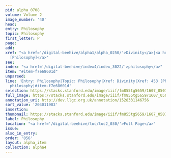 ```yaml
---
pid: alpha_0708
volume: Volume 2
image_number: '40'
head:
entry: Philosophy
topic: Philosophy
first_letter: P
page:
add:
xref: "<a href='/digital-beehive/alpha1/alpha_0250/'>Divinity</a>|<a href='/digital-beehive/num2/num_0564/'>453
  [Philosophy]</a>"
see:
index: "<a href='/digital-beehive/index4/index_3022/'>philosophy</a>"
item: "#item-f7e68601d"
unparsed:
line: 'Entry: Philosophy|Topic: Philosophy|Xref: Divinity|Xref: 453 [Philosophy]|Index:
  philosophy|#item-f7e68601d'
selection: https://stacks.stanford.edu/image/iiif/fm855tg5659/1607_0507/822,1983,2962,638/full/0/default.jpg
full_image: https://stacks.stanford.edu/image/iiif/fm855tg5659/1607_0507/full/full/0/default.jpg
annotation_uri: http://dev.llgc.org.uk/annotation/1528331146756
sort_value: '204011983'
insertion:
thumbnail: https://stacks.stanford.edu/image/iiif/fm855tg5659/1607_0507/822,1983,600,180/250,/0/default.jpg
label: Philosophy
location: "<a href='/digital-beehive/toc/toc2_030/'>Full Page</a>"
issue:
also_in_entry:
order: '056'
layout: alpha_item
collection: alpha4
---
```

